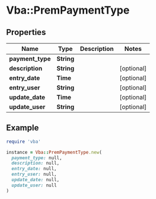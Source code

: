 # Vba::PremPaymentType

## Properties

| Name | Type | Description | Notes |
| ---- | ---- | ----------- | ----- |
| **payment_type** | **String** |  |  |
| **description** | **String** |  | [optional] |
| **entry_date** | **Time** |  | [optional] |
| **entry_user** | **String** |  | [optional] |
| **update_date** | **Time** |  | [optional] |
| **update_user** | **String** |  | [optional] |

## Example

```ruby
require 'vba'

instance = Vba::PremPaymentType.new(
  payment_type: null,
  description: null,
  entry_date: null,
  entry_user: null,
  update_date: null,
  update_user: null
)
```

